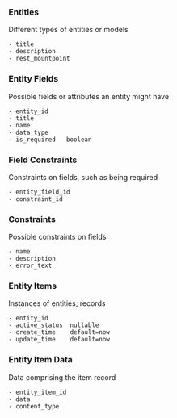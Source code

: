### Entities

Different types of entities or models

```
- title
- description
- rest_mountpoint
```

### Entity Fields

Possible fields or attributes an entity might have

```
- entity_id
- title
- name
- data_type
- is_required   boolean
```

### Field Constraints

Constraints on fields, such as being required

```
- entity_field_id
- constraint_id
```

### Constraints

Possible constraints on fields

```
- name
- description
- error_text
```

### Entity Items

Instances of entities; records

```
- entity_id
- active_status  nullable
- create_time    default=now
- update_time    default=now
```

### Entity Item Data

Data comprising the item record

```
- entity_item_id
- data
- content_type
```
